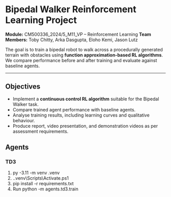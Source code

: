 # Bipedal Walker Reinforcement Learning Project
**Module:** CM500336_2024/5_M11_VP – Reinforcement Learning
**Team Members:** Toby Chitty, Arka Dasgupta, Eloho Kemi, Jason Lutz

The goal is to train a bipedal robot to walk across a procedurally generated terrain with obstacles using **function approximation-based RL algorithms**.  
We compare performance before and after training and evaluate against baseline agents.

---

## Objectives
- Implement a **continuous control RL algorithm** suitable for the Bipedal Walker task.
- Compare trained agent performance with baseline agents.
- Analyse training results, including learning curves and qualitative behaviour.
- Produce report, video presentation, and demonstration videos as per assessment requirements.

## Agents

### TD3
1. py -3.11 -m venv .venv 
2. .\.venv\Scripts\Activate.ps1   
3. pip install -r requirements.txt
4. Run python -m agents.td3.train